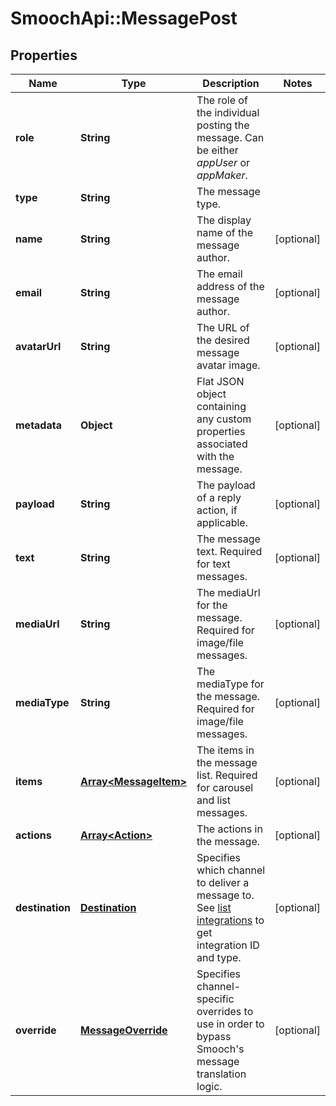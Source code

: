 # SmoochApi::MessagePost

## Properties
Name | Type | Description | Notes
------------ | ------------- | ------------- | -------------
**role** | **String** | The role of the individual posting the message. Can be either *appUser* or *appMaker*. | 
**type** | **String** | The message type. | 
**name** | **String** | The display name of the message author. | [optional] 
**email** | **String** | The email address of the message author. | [optional] 
**avatarUrl** | **String** | The URL of the desired message avatar image. | [optional] 
**metadata** | **Object** | Flat JSON object containing any custom properties associated with the message. | [optional] 
**payload** | **String** | The payload of a reply action, if applicable. | [optional] 
**text** | **String** | The message text. Required for text messages.  | [optional] 
**mediaUrl** | **String** | The mediaUrl for the message. Required for image/file messages.  | [optional] 
**mediaType** | **String** | The mediaType for the message. Required for image/file messages.  | [optional] 
**items** | [**Array&lt;MessageItem&gt;**](MessageItem.md) | The items in the message list. Required for carousel and list messages.  | [optional] 
**actions** | [**Array&lt;Action&gt;**](Action.md) | The actions in the message. | [optional] 
**destination** | [**Destination**](Destination.md) | Specifies which channel to deliver a message to. See [list integrations](https://docs.smooch.io/rest/#list-integrations) to get integration ID and type. | [optional] 
**override** | [**MessageOverride**](MessageOverride.md) | Specifies channel-specific overrides to use in order to bypass Smooch&#39;s message translation logic. | [optional] 



